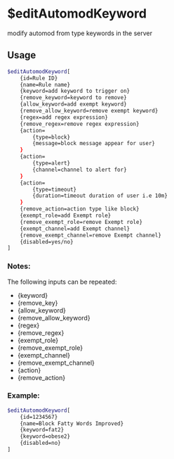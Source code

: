 # $editAutomodKeyword

modify automod from type keywords in the server

## Usage

```bash
$editAutomodKeyword[
	{id=Rule ID}
	{name=Rule name}
	{keyword=add keyword to trigger on}
	{remove_keyword=keyword to remove}
	{allow_keyword=add exempt keyword}
	{remove_allow_keyword=remove exempt keyword}
	{regex=add regex expression}
	{remove_regex=remove regex expression}
	{action=
		{type=block}
		{message=block message appear for user}
	}
	{action=
		{type=alert}
		{channel=channel to alert for}
	}
	{action=
		{type=timeout}
		{duration=timeout duration of user i.e 10m}
	}
	{remove_action=action type like block}
	{exempt_role=add Exempt role}
	{remove_exempt_role=remove Exempt role}
	{exempt_channel=add Exempt channel}
	{remove_exempt_channel=remove Exempt channel}
	{disabled=yes/no}
]
```

### Notes:
The following inputs can be repeated:
* {keyword}
* {remove_key}
* {allow_keyword}
* {remove_allow_keyword}
* {regex}
* {remove_regex}
* {exempt_role}
* {remove_exempt_role}
* {exempt_channel}
* {remove_exempt_channel}
* {action}
* {remove_action}

### Example:
```bash
$editAutomodKeyword[
	{id=1234567}
	{name=Block Fatty Words Improved}
	{keyword=fat2}
	{keyword=obese2}
	{disabled=no}
]
```